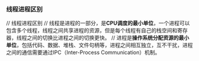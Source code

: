 ### 线程进程区别
// 线程进程区别
// 线程是进程的一部分，是**CPU调度的最小单位**，一个进程可以包含多个线程，线程之间共享进程的资源，但是每个线程有自己的栈空间和寄存器，线程之间的切换比进程之间的切换更快。
// 进程是**操作系统分配资源的最小单位**，包括代码、数据、堆栈、文件句柄等，进程之间相互独立，互不干扰，进程之间的通信需要通过IPC（Inter-Process Communication）机制。


